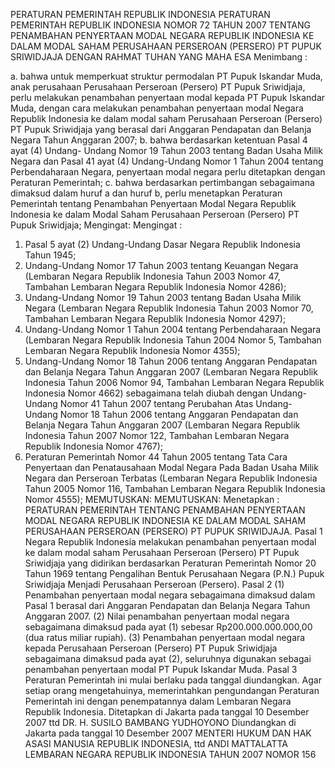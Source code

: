  PERATURAN PEMERINTAH REPUBLIK INDONESIA PERATURAN PEMERINTAH REPUBLIK INDONESIA NOMOR 72 TAHUN 2007 TENTANG PENAMBAHAN PENYERTAAN MODAL NEGARA REPUBLIK INDONESIA KE DALAM MODAL SAHAM PERUSAHAAN PERSEROAN (PERSERO) PT PUPUK SRIWIDJAJA
DENGAN RAHMAT TUHAN YANG MAHA ESA
Menimbang :

a. bahwa untuk memperkuat struktur permodalan PT Pupuk Iskandar Muda, anak perusahaan Perusahaan Perseroan (Persero) PT Pupuk Sriwidjaja, perlu melakukan penambahan penyertaan modal kepada PT Pupuk Iskandar Muda, dengan cara melakukan penambahan penyertaan modal Negara Republik Indonesia ke dalam modal saham Perusahaan Perseroan (Persero) PT Pupuk Sriwidjaja yang berasal dari Anggaran Pendapatan dan Belanja Negara Tahun Anggaran 2007;
b. bahwa berdasarkan ketentuan Pasal 4 ayat (4) Undang- Undang Nomor 19 Tahun 2003 tentang Badan Usaha Milik Negara dan Pasal 41 ayat (4) Undang-Undang Nomor 1 Tahun 2004 tentang Perbendaharaan Negara, penyertaan modal negara perlu ditetapkan dengan Peraturan Pemerintah;
c. bahwa berdasarkan pertimbangan sebagaimana dimaksud dalam huruf a dan huruf b, perlu menetapkan Peraturan Pemerintah tentang Penambahan Penyertaan Modal Negara Republik Indonesia ke dalam Modal Saham Perusahaan Perseroan (Persero) PT Pupuk Sriwidjaja;
Mengingat:
Mengingat :

1. Pasal 5 ayat (2) Undang-Undang Dasar Negara Republik Indonesia Tahun 1945;
2. Undang-Undang Nomor 17 Tahun 2003 tentang Keuangan Negara (Lembaran Negara Republik Indonesia Tahun 2003 Nomor 47, Tambahan Lembaran Negara Republik Indonesia Nomor 4286);
3. Undang-Undang Nomor 19 Tahun 2003 tentang Badan Usaha Milik Negara (Lembaran Negara Republik Indonesia Tahun 2003 Nomor 70, Tambahan Lembaran Negara Republik Indonesia Nomor 4297);
4. Undang-Undang Nomor 1 Tahun 2004 tentang Perbendaharaan Negara (Lembaran Negara Republik Indonesia Tahun 2004 Nomor 5, Tambahan Lembaran Negara Republik Indonesia Nomor 4355);
5. Undang-Undang Nomor 18 Tahun 2006 tentang Anggaran Pendapatan dan Belanja Negara Tahun Anggaran 2007 (Lembaran Negara Republik Indonesia Tahun 2006 Nomor 94, Tambahan Lembaran Negara Republik Indonesia Nomor 4662) sebagaimana telah diubah dengan Undang-Undang Nomor 41 Tahun 2007 tentang Perubahan Atas Undang- Undang Nomor 18 Tahun 2006 tentang Anggaran Pendapatan dan Belanja Negara Tahun Anggaran 2007 (Lembaran Negara Republik Indonesia Tahun 2007 Nomor 122, Tambahan Lembaran Negara Republik Indonesia Nomor 4767);
6. Peraturan Pemerintah Nomor 44 Tahun 2005 tentang Tata Cara Penyertaan dan Penatausahaan Modal Negara Pada Badan Usaha Milik Negara dan Perseroan Terbatas (Lembaran Negara Republik Indonesia Tahun 2005 Nomor 116, Tambahan Lembaran Negara Republik Indonesia Nomor 4555);
MEMUTUSKAN:
MEMUTUSKAN:
 Menetapkan : PERATURAN PEMERINTAH TENTANG PENAMBAHAN PENYERTAAN MODAL NEGARA REPUBLIK INDONESIA KE DALAM MODAL SAHAM PERUSAHAAN PERSEROAN (PERSERO) PT PUPUK SRIWIDJAJA.
Pasal 1
Negara Republik Indonesia melakukan penambahan penyertaan modal ke dalam modal saham Perusahaan Perseroan (Persero) PT Pupuk Sriwidjaja yang didirikan berdasarkan Peraturan Pemerintah Nomor 20 Tahun 1969 tentang Pengalihan Bentuk Perusahaan Negara (P.N.) Pupuk Sriwidjaja Menjadi Perusahaan Perseroan (Persero).
Pasal 2
(1) Penambahan penyertaan modal negara sebagaimana dimaksud dalam Pasal 1 berasal dari Anggaran Pendapatan dan Belanja Negara Tahun Anggaran 2007.
(2) Nilai penambahan penyertaan modal negara sebagaimana dimaksud pada ayat (1) sebesar Rp200.000.000.000,00 (dua ratus miliar rupiah).
(3) Penambahan penyertaan modal negara kepada Perusahaan Perseroan (Persero) PT Pupuk Sriwidjaja sebagaimana dimaksud pada ayat (2), seluruhnya digunakan sebagai penambahan penyertaan modal PT Pupuk Iskandar Muda.
Pasal 3
Peraturan Pemerintah ini mulai berlaku pada tanggal diundangkan.
Agar setiap orang mengetahuinya, memerintahkan pengundangan Peraturan Pemerintah ini dengan penempatannya dalam Lembaran Negara Republik Indonesia. Ditetapkan di Jakarta pada tanggal 10 Desember 2007 ttd DR. H. SUSILO BAMBANG YUDHOYONO Diundangkan di Jakarta pada tanggal 10 Desember 2007 MENTERI HUKUM DAN HAK ASASI MANUSIA REPUBLIK INDONESIA, ttd ANDI MATTALATTA LEMBARAN NEGARA REPUBLIK INDONESIA TAHUN 2007 NOMOR 156